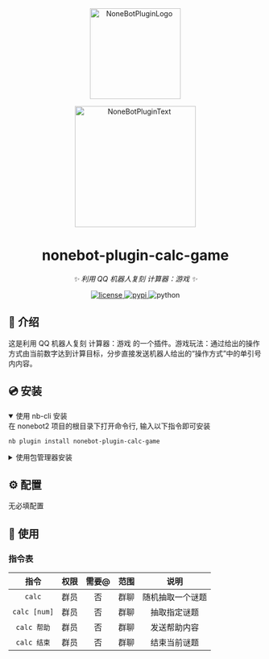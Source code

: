 <div align="center">
  <a href="https://v2.nonebot.dev/store"><img src="https://github.com/A-kirami/nonebot-plugin-template/blob/resources/nbp_logo.png" width="180" height="180" alt="NoneBotPluginLogo"></a>
  <br>
  <p><img src="https://github.com/A-kirami/nonebot-plugin-template/blob/resources/NoneBotPlugin.svg" width="240" alt="NoneBotPluginText"></p>
</div>

<div align="center">

# nonebot-plugin-calc-game

_✨ 利用 QQ 机器人复刻 计算器：游戏 ✨_


<a href="./LICENSE">
    <img src="https://img.shields.io/github/license/Yurchiu/nonebot-plugin-calc-game.svg" alt="license">
</a>
<a href="https://pypi.python.org/pypi/nonebot-plugin-calc-game">
    <img src="https://img.shields.io/pypi/v/nonebot-plugin-calc-game.svg" alt="pypi">
</a>
<img src="https://img.shields.io/badge/python-3.9+-blue.svg" alt="python">

</div>

## 📖 介绍

这是利用 QQ 机器人复刻 计算器：游戏 的一个插件。游戏玩法：通过给出的操作方式由当前数字达到计算目标，分步直接发送机器人给出的“操作方式”中的单引号内内容。

## 💿 安装

<details open>
<summary>使用 nb-cli 安装</summary>
在 nonebot2 项目的根目录下打开命令行, 输入以下指令即可安装

    nb plugin install nonebot-plugin-calc-game

</details>

<details>
<summary>使用包管理器安装</summary>
在 nonebot2 项目的插件目录下, 打开命令行, 根据你使用的包管理器, 输入相应的安装命令

<details>
<summary>pip</summary>

    pip install nonebot-plugin-calc-game
</details>
<details>
<summary>pdm</summary>

    pdm add nonebot-plugin-calc-game
</details>
<details>
<summary>poetry</summary>

    poetry add nonebot-plugin-calc-game
</details>
<details>
<summary>conda</summary>

    conda install nonebot-plugin-calc-game
</details>

打开 nonebot2 项目根目录下的 `pyproject.toml` 文件, 在 `[tool.nonebot]` 部分追加写入

    plugins = ["nonebot_plugin_calc-game"]

</details>

## ⚙️ 配置

无必填配置

## 🎉 使用

### 指令表
| 指令 | 权限 | 需要@ | 范围 | 说明 |
|:-----:|:----:|:----:|:----:|:----:|
| `calc` | 群员 | 否 | 群聊 | 随机抽取一个谜题 |
| `calc [num]` | 群员 | 否 | 群聊 | 抽取指定谜题 |
| `calc 帮助` | 群员 | 否 | 群聊 | 发送帮助内容 |
| `calc 结束` | 群员 | 否 | 群聊 | 结束当前谜题 |
